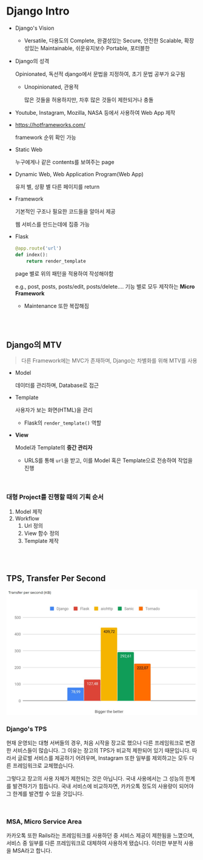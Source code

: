 # Django Intro

- Django's Vision

  - Versatile, 다용도의
    Complete, 완결성있는
    Secure, 안전한
    Scalable, 확장성있는
    Maintainable, 쉬운유지보수
    Portable, 포터블한

- Django의 성격

  Opinionated, 독선적
  django에서 문법을 지정하여, 초기 문법 공부가 요구됨

  - Unopinionated, 관용적

    많은 것들을 허용하지만, 차후 많은 것들이 제한되거나 충돌

- Youtube, Instagram, Mozilla, NASA 등에서 사용하여 Web App 제작

- <https://hotframeworks.com/>

  framework 순위 확인 가능

- Static Web

  누구에게나 같은 contents를 보여주는 page

- Dynamic Web, Web Application Program(Web App)

  유저 별, 상황 별 다른 페이지를 return

- Framework

  기본적인 구조나 필요한 코드들을 알아서 제공

  웹 서비스를 만드는데에 집중 가능

- Flask

  ```python
  @app.route('url')
  def index():
      return render_template
  ```

  page 별로 위의 패턴을 적용하여 작성해야함

  e.g., post, posts, posts/edit, posts/delete.... 기능 별로 모두 제작하는 **Micro Framework**

  - Maintenance 또한 복잡해짐

<br>

<br>

## Django의 **MTV**

> 다른 Framework에는 MVC가 존재하며, Django는 차별화를 위해 MTV를 사용

- Model

  데이터를 관리하며, Database로 접근

- Template

  사용자가 보는 화면(HTML)을 관리

  - Flask의 `render_template()` 역할

- **View**

  Model과 Template의 **중간 관리자**

  - URLS를 통해 `url`을 받고, 이를 Model 혹은 Template으로 전송하여 작업을 진행

<br>

### 대형 Project를 진행할 때의 기획 순서

1. Model 제작
2. Workflow
   1. Url 정의
   2. View 함수 정의
   3. Template 제작

<br>

<br>

## TPS, Transfer Per Second

![TPS_Comparison](./assets/TPS_Comparison.JPG)

### Django's TPS

현재 운영되는 대형 서버들의 경우, 처음 시작을 장고로 했으나 다른 프레임워크로 변경한 서비스들이 많습니다. 그 이유는 장고의 TPS가 비교적 제한되어 있기 때문입니다. 따라서 글로벌 서비스를 제공하기 어려우며, Instagram 또한 일부를 제외하고는 모두 다른 프레임워크로 교체했습니다.

그렇다고 장고의 사용 자체가 제한되는 것은 아닙니다. 국내 사용에서는 그 성능의 한계를 발견하기가 힘듭니다. 국내 서비스에 비교하자면, 카카오톡 정도의 사용량이 되어야 그 한계를 발견할 수 있을 것입니다.

<br>

### MSA, Micro Service Area

카카오톡 또한 Rails라는 프레임워크를 사용하던 중 서비스 제공이 제한됨을 느꼈으며, 서비스 중 일부를 다른 프레임워크로 대체하여 사용하게 됐습니다. 이러한 부분적 사용을 MSA라고 합니다.

